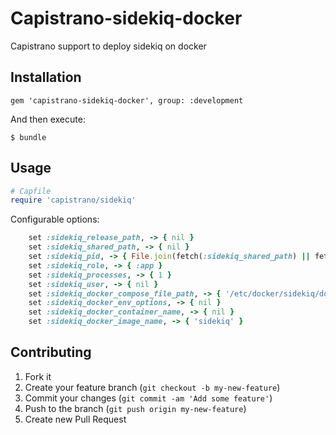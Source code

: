 # Capistrano-sidekiq-docker

Capistrano support to deploy sidekiq on docker

## Installation

    gem 'capistrano-sidekiq-docker', group: :development

And then execute:

    $ bundle


## Usage
```ruby
# Capfile
require 'capistrano/sidekiq'
```


Configurable options:

```ruby
    set :sidekiq_release_path, -> { nil }
    set :sidekiq_shared_path, -> { nil }
    set :sidekiq_pid, -> { File.join(fetch(:sidekiq_shared_path) || fetch(:shared_path), 'tmp', 'pids', 'sidekiq.pid') }
    set :sidekiq_role, -> { :app }
    set :sidekiq_processes, -> { 1 }
    set :sidekiq_user, -> { nil }
    set :sidekiq_docker_compose_file_path, -> { '/etc/docker/sidekiq/docker-compose.yml' }
    set :sidekiq_docker_env_options, -> { nil }
    set :sidekiq_docker_container_name, -> { nil }
    set :sidekiq_docker_image_name, -> { 'sidekiq' }
```

## Contributing

1. Fork it
2. Create your feature branch (`git checkout -b my-new-feature`)
3. Commit your changes (`git commit -am 'Add some feature'`)
4. Push to the branch (`git push origin my-new-feature`)
5. Create new Pull Request
